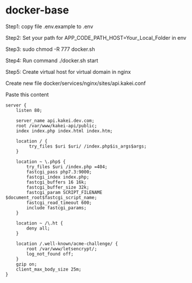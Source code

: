 # docker-base

Step1: copy file .env.example to .env

Step2: Set your path for APP_CODE_PATH_HOST=Your_Local_Folder in env

Step3: sudo chmod -R 777 docker.sh

Step4: Run command ./docker.sh start 

Step5: Create virtual host for virtual domain in nginx

Create new file docker/services/nginx/sites/api.kakei.conf

Paste this content

```
server {
    listen 80;

    server_name api.kakei.dev.com;
    root /var/www/kakei-api/public;
    index index.php index.html index.htm;

    location / {
         try_files $uri $uri/ /index.php$is_args$args;
    }

    location ~ \.php$ {
        try_files $uri /index.php =404;
        fastcgi_pass php7.3:9000;
        fastcgi_index index.php;
        fastcgi_buffers 16 16k;
        fastcgi_buffer_size 32k;
        fastcgi_param SCRIPT_FILENAME $document_root$fastcgi_script_name;
        fastcgi_read_timeout 600;
        include fastcgi_params;
    }

    location ~ /\.ht {
        deny all;
    }

    location /.well-known/acme-challenge/ {
        root /var/www/letsencrypt/;
        log_not_found off;
    }
    gzip on;    
    client_max_body_size 25m;
}

```

